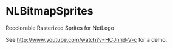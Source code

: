 NLBitmapSprites
===============

Recolorable Rasterized Sprites for NetLogo

See http://www.youtube.com/watch?v=HCJnrid-V-c for a demo.
